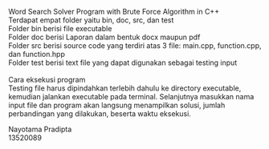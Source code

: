 Word Search Solver Program with Brute Force Algorithm in C++ <br>
Terdapat empat folder yaitu bin, doc, src, dan test <br>
Folder bin berisi file executable <br>
Folder doc berisi Laporan dalam bentuk docx maupun pdf <br>
Folder src berisi source code yang terdiri atas 3 file: main.cpp, function.cpp, dan function.hpp <br>
Folder test berisi text file yang dapat digunakan sebagai testing input <br><br>
Cara eksekusi program <br>
Testing file harus dipindahkan terlebih dahulu ke directory executable, kemudian jalankan executable pada terminal. Selanjutnya masukkan nama input file dan program akan langsung menampilkan solusi, jumlah perbandingan yang dilakukan, beserta waktu eksekusi. <br>

Nayotama Pradipta <br>
13520089 
